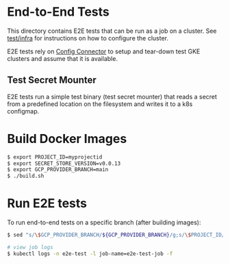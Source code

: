 # End-to-End Tests

This directory contains E2E tests that can be run as a job on a cluster. See [test/infra](test/infra/README.md) for instructions on how to configure the cluster.

E2E tests rely on [Config Connector](https://cloud.google.com/config-connector/docs/overview) to setup and tear-down test GKE clusters and assume that it is available.

## Test Secret Mounter

E2E tests run a simple test binary (test secret mounter) that reads a secret from a predefined location on the filesystem and writes it to a k8s configmap.

# Build Docker Images

```sh
$ export PROJECT_ID=myprojectid
$ export SECRET_STORE_VERSION=v0.0.13
$ export GCP_PROVIDER_BRANCH=main
$ ./build.sh
```

# Run E2E tests
To run end-to-end tests on a specific branch (after building images):

```sh
$ sed "s/\$GCP_PROVIDER_BRANCH/${GCP_PROVIDER_BRANCH}/g;s/\$PROJECT_ID/${PROJECT_ID}/g" e2e-test-job.yaml.tmpl | kubectl apply -f -

# view job logs
$ kubectl logs -n e2e-test -l job-name=e2e-test-job -f
```
